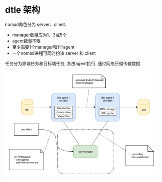 # dtle 架构

nomad角色分为 server、client. 
- manager数量应为1、3或5个
- agent数量不限
- 至少需要1个manager和1个agent
- 一个nomad进程可同时扮演 server 和 client

任务分为源端任务和目标端任务, 各由agent执行. 通过网络压缩传输数据.

![](dtle-architecture.png)
